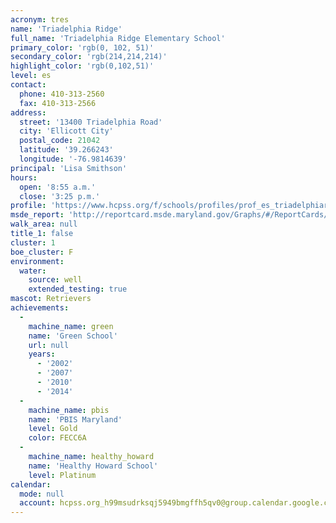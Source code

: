 ```yaml
---
acronym: tres
name: 'Triadelphia Ridge'
full_name: 'Triadelphia Ridge Elementary School'
primary_color: 'rgb(0, 102, 51)'
secondary_color: 'rgb(214,214,214)'
highlight_color: 'rgb(0,102,51)'
level: es
contact:
  phone: 410-313-2560
  fax: 410-313-2566
address:
  street: '13400 Triadelphia Road'
  city: 'Ellicott City'
  postal_code: 21042
  latitude: '39.266243'
  longitude: '-76.9814639'
principal: 'Lisa Smithson'
hours:
  open: '8:55 a.m.'
  close: '3:25 p.m.'
profile: 'https://www.hcpss.org/f/schools/profiles/prof_es_triadelphiaridge.pdf'
msde_report: 'http://reportcard.msde.maryland.gov/Graphs/#/ReportCards/ReportCardSchool/1//1/13/0306/'
walk_area: null
title_1: false
cluster: 1
boe_cluster: F
environment:
  water:
    source: well
    extended_testing: true
mascot: Retrievers
achievements:
  -
    machine_name: green
    name: 'Green School'
    url: null
    years:
      - '2002'
      - '2007'
      - '2010'
      - '2014'
  -
    machine_name: pbis
    name: 'PBIS Maryland'
    level: Gold
    color: FECC6A
  -
    machine_name: healthy_howard
    name: 'Healthy Howard School'
    level: Platinum
calendar:
  mode: null
  account: hcpss.org_h99msudrksqj5949bmgffh5qv0@group.calendar.google.com
---
```

